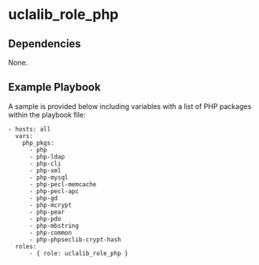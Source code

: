 uclalib_role_php
=========

Dependencies
------------

None.

Example Playbook
----------------

A sample is provided below including variables with a list of PHP packages within the playbook file:

    - hosts: all
      vars:
        php_pkgs:
          - php
          - php-ldap
          - php-cli
          - php-xml
          - php-mysql
          - php-pecl-memcache
          - php-pecl-apc
          - php-gd
          - php-mcrypt
          - php-pear
          - php-pdo
          - php-mbstring
          - php-common
          - php-phpseclib-crypt-hash
      roles:
          - { role: uclalib_role_php }
